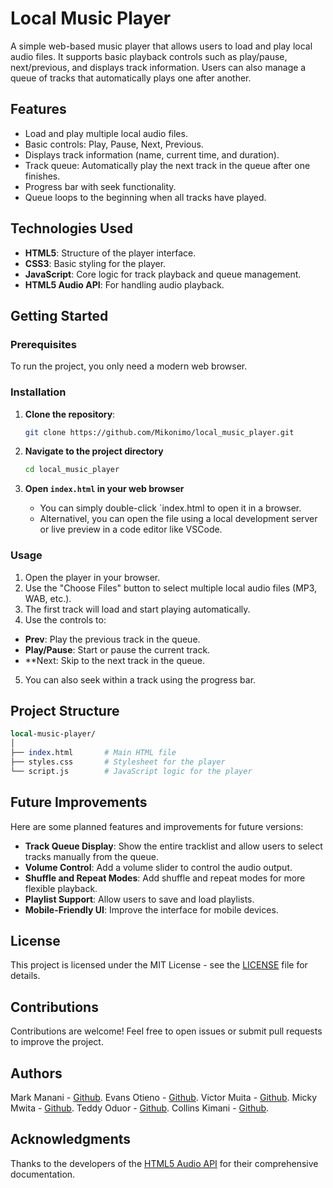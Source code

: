 # Local Music Player

A simple web-based music player that allows users to load and play local audio files. It supports basic playback controls such as play/pause, next/previous, and displays track information. Users can also manage a queue of tracks that automatically plays one after another.

## Features

- Load and play multiple local audio files.
- Basic controls: Play, Pause, Next, Previous.
- Displays track information (name, current time, and duration).
- Track queue: Automatically play the next track in the queue after one finishes.
- Progress bar with seek functionality.
- Queue loops to the beginning when all tracks have played.

## Technologies Used

- **HTML5**: Structure of the player interface.
- **CSS3**: Basic styling for the player.
- **JavaScript**: Core logic for track playback and queue management.
- **HTML5 Audio API**: For handling audio playback.

## Getting Started

### Prerequisites

To run the project, you only need a modern web browser.

### Installation

1. **Clone the repository**:

   ```bash
   git clone https://github.com/Mikonimo/local_music_player.git

2. **Navigate to the project directory**

   ```bash
   cd local_music_player

3. **Open `index.html` in your web browser**
   - You can simply double-click `index.html to open it in a browser.
   - Alternativel, you can open the file using a local development server or live preview in a code editor like VSCode.

### Usage
1. Open the player in your browser.
2. Use the "Choose Files" button to select multiple local audio files (MP3, WAB, etc.).
3. The first track will load and start playing automatically.
4. Use the controls to:
  - **Prev**: Play the previous track in the queue.
  - **Play/Pause**: Start or pause the current track.
  - **Next: Skip to the next track in the queue.
5. You can also seek within a track using the progress bar.

## Project Structure
   ```perl
   local-music-player/
│
├── index.html       # Main HTML file
├── styles.css       # Stylesheet for the player
└── script.js        # JavaScript logic for the player
```

## Future Improvements

Here are some planned features and improvements for future versions:

- **Track Queue Display**: Show the entire tracklist and allow users to select tracks manually from the queue.
- **Volume Control**: Add a volume slider to control the audio output.
- **Shuffle and Repeat Modes**: Add shuffle and repeat modes for more flexible playback.
- **Playlist Support**: Allow users to save and load playlists.
- **Mobile-Friendly UI**: Improve the interface for mobile devices.

## License

This project is licensed under the MIT License - see the [LICENSE](LICENSE) file for details.

## Contributions

Contributions are welcome! Feel free to open issues or submit pull requests to improve the project.

## Authors
Mark Manani - [Github](https://Mikonimo.github.com).
Evans Otieno - [Github](https://github.com).
Victor Muita - [Github](https://github.com).
Micky Mwita - [Github](https://github.com).
Teddy Oduor - [Github](https://github.com).
Collins Kimani - [Github](https://github.com).

## Acknowledgments

Thanks to the developers of the [HTML5 Audio API](https://developer.mozilla.org/en-US/docs/Web/API/HTMLMediaElement) for their comprehensive documentation.
```
